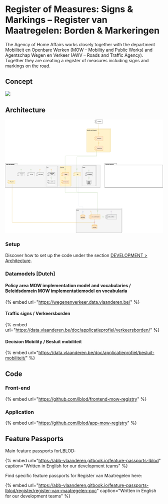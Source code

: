 # Register of Measures: Signs & Markings – Register van Maatregelen: Borden & Markeringen

The Agency of Home Affairs works closely together with the department Mobiliteit en Openbare Werken \(MOW – Mobility and Public Works\) and Agentschap Wegen en Verkeer \(AWV – Roads and Traffic Agency\). Together they are creating a register of measures including signs and markings on the road.

## Concept

![](https://gblobscdn.gitbook.com/assets%2F-MVupYAHNVzLJMwHA9lT%2F-MX2Lj1DOAsM5uzFbY-X%2F-MX2VS3QW_iyx9ZLfKUU%2FvisualisatieRegister_ENG.png?alt=media&token=47148b23-01b1-4ec5-b9da-24a5ca92b63e)

## Architecture

![Click to see architecture in detail](../.gitbook/assets/app-mow-registry-architecture-diagram.png)

### Setup

Discover how to set up the code under the section [DEVELOPMENT &gt; Architecture](../development/architecture/).

### Datamodels \[Dutch\]

#### Policy area MOW implementation model and vocabularies / Beleidsdomein MOW implementatiemodel en vocabularia

{% embed url="https://wegenenverkeer.data.vlaanderen.be/" %}

#### Traffic signs / Verkeersborden

{% embed url="https://data.vlaanderen.be/doc/applicatieprofiel/verkeersborden/" %}

#### Decision Mobility / Besluit mobiliteit

{% embed url="https://data.vlaanderen.be/doc/applicatieprofiel/besluit-mobiliteit/" %}

## Code

### Front-end

{% embed url="https://github.com/lblod/frontend-mow-registry" %}

### Application

{% embed url="https://github.com/lblod/app-mow-registry" %}

## Feature Passports

Main feature passports forLBLOD:

{% embed url="https://abb-vlaanderen.gitbook.io/feature-passports-lblod" caption="Written in English for our development teams" %}

Find specific feature passports for Register van Maatregelen here:

{% embed url="https://abb-vlaanderen.gitbook.io/feature-passports-lblod/register/register-van-maatregelen-poc" caption="Written in English for our development teams" %}

